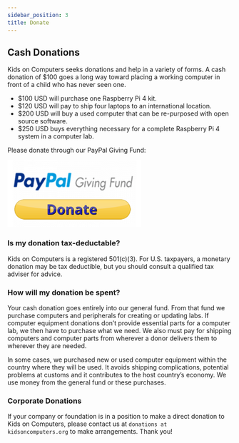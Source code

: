 ```yaml
---
sidebar_position: 3
title: Donate
---
```


## Cash Donations

Kids on Computers seeks donations and help in a variety of forms. A cash donation of $100 goes a long way toward placing a working computer in front of a child who has never seen one.

* $100 USD will purchase one Raspberry Pi 4 kit.
* $120 USD will pay to ship four laptops to an international location.
* $200 USD will buy a used computer that can be re-purposed with open source software.
* $250 USD buys everything necessary for a complete Raspberry Pi 4 system in a computer lab.

Please donate through our PayPal Giving Fund:

[![PayPal Giving Fund](/img/paypal-giving-fund.png 'Donate via PayPal 💰')](https://www.paypal.com/us/fundraiser/charity/1477257)


### Is my donation tax-deductable?

Kids on Computers is a registered 501(c)(3). For U.S. taxpayers, a monetary donation may be tax deductible, but you should consult a qualified tax adviser for advice.


### How will my donation be spent?

Your cash donation goes entirely into our general fund. From that fund we purchase computers and peripherals for creating or updating labs. If computer equipment donations don’t provide essential parts for a computer lab, we then have to purchase what we need. We also must pay for shipping computers and computer parts from wherever a donor delivers them to wherever they are needed.

In some cases, we purchased new or used computer equipment within the country where they will be used. It avoids shipping complications, potential problems at customs and it contributes to the host country’s economy. We use money from the general fund or these purchases.


### Corporate Donations

If your company or foundation is in a position to make a direct donation to Kids on Computers, please contact us at <code>donations at kidsoncomputers.org</code> to make arrangements.  Thank you!



